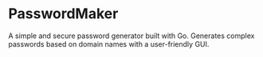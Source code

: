 # PasswordMaker
A simple and secure password generator built with Go. Generates complex passwords based on domain names with a user-friendly GUI.
